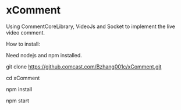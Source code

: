 # xComment
Using CommentCoreLibrary, VideoJs and Socket to implement the live video comment.

How to install:

Need nodejs and npm installed.

git clone https://github.comcast.com/Bzhang001c/xComment.git

cd xComment

npm install

npm start
